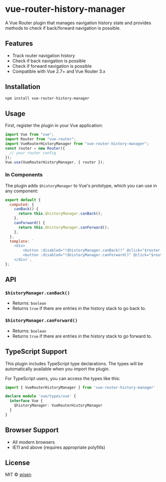 # vue-router-history-manager

A Vue Router plugin that manages navigation history state and provides methods to check if back/forward navigation is possible.

## Features

- Track router navigation history
- Check if back navigation is possible
- Check if forward navigation is possible
- Compatible with Vue 2.7+ and Vue Router 3.x

## Installation

```bash
npm install vue-router-history-manager
```

## Usage

First, register the plugin in your Vue application:

```javascript
import Vue from "vue";
import Router from "vue-router";
import VueRouterHistoryManager from "vue-router-history-manager";
const router = new Router({
  // your router config
});
Vue.use(VueRouterHistoryManager, { router });
```

### In Components

The plugin adds `$historyManager` to Vue's prototype, which you can use in any component:

```javascript
export default {
  computed: {
    canBack() {
      return this.$historyManager.canBack();
    },
    canForward() {
      return this.$historyManager.canForward();
    },
  },
  template: `
    <div> 
        <button :disabled="!$historyManager.canBack()" @click="$router.back()"> Back </button> 
        <button :disabled="!$historyManager.canForward()" @click="$router.forward()"> Forward </button> 
    </div>`,
};
```

## API

### `$historyManager.canBack()`
- Returns: `boolean`
- Returns `true` if there are entries in the history stack to go back to.

### `$historyManager.canForward()`
- Returns: `boolean`
- Returns `true` if there are entries in the history stack to go forward to.

## TypeScript Support

This plugin includes TypeScript type declarations. The types will be automatically available when you import the plugin.

For TypeScript users, you can access the types like this:

```typescript
import { VueRouterHistoryManager } from 'vue-router-history-manager'

declare module 'vue/types/vue' {
  interface Vue {
    $historyManager: VueRouterHistoryManager
  }
}
```

## Browser Support

- All modern browsers
- IE11 and above (requires appropriate polyfills)


## License

MIT © [wisen](https://github.com/wisenchen)
